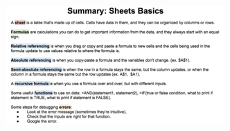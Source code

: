 <!-- Copyright (C)  Google, Runestone Interactive LLC
  This work is licensed under the Creative Commons Attribution-ShareAlike 4.0
  International License. To view a copy of this license, visit
  http://creativecommons.org/licenses/by-sa/4.0/. -->

<!-- all summaries can be found ___ -->

![Graphic summarizing key concepts of basic descriptive statistics.](figures/sheets_summary.png)
